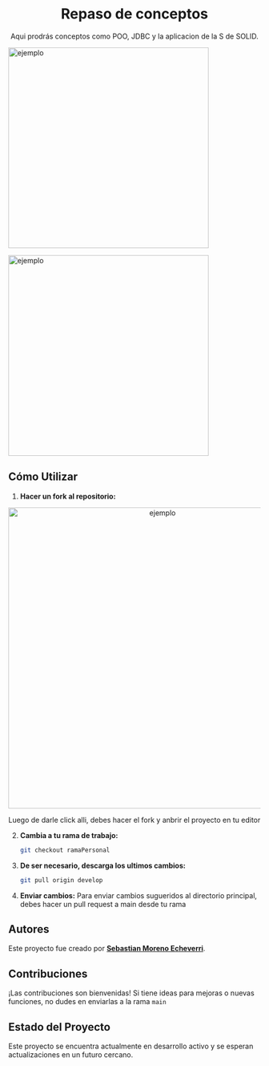 <h1 align="center">Repaso de conceptos</h1>

<p align="center">Aqui prodrás conceptos como POO, JDBC y la aplicacion de la S de SOLID.</p>

<p><img src="https://i.pinimg.com/originals/cb/aa/89/cbaa89a3c6b9e92f8b0ef485cdfd53f5.png" width="400" alt="ejemplo"></p> 

<p><img src="https://th.bing.com/th/id/R.9ad385e13842c39c6e144336defa5f67?rik=fM5hhS0hkeXqbQ&riu=http%3a%2f%2fpatriciaemiguel.com%2fassets%2f2020-01-04-solid.png&ehk=USgDQZkeCnXzjmCfMTOVKz%2f0ZAHph0tKtK9okDHOuIo%3d&risl=&pid=ImgRaw&r=0" width="400" alt="ejemplo"></p>

## Cómo Utilizar

1. **Hacer un fork al repositorio:**

<p align="center"><img src="https://www.howtogeek.com/wp-content/uploads/csit/2021/11/8f84e8a9.png?trim=1,1&bg-color=000&pad=1,1" width="600" alt="ejemplo"></p>
Luego de darle click alli, debes hacer el fork y anbrir el proyecto en tu editor

2. **Cambia a tu rama de trabajo:**

   ```bash
   git checkout ramaPersonal
   ```

3. **De ser necesario, descarga los ultimos cambios:**

   ```bash
   git pull origin develop
   ```

4. **Enviar cambios:**
  Para enviar cambios sugueridos al directorio principal, debes hacer un pull request a main desde tu rama



## Autores

Este proyecto fue creado por **[Sebastian Moreno Echeverri](https://github.com/Cvaz007)**. 

## Contribuciones

¡Las contribuciones son bienvenidas! Si tiene ideas para mejoras o nuevas funciones, no dudes en enviarlas a la rama ```main```

## Estado del Proyecto

Este proyecto se encuentra actualmente en desarrollo activo y se esperan actualizaciones en un futuro cercano.

